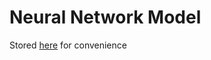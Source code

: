 # Neural Network Model
Stored [here](https://github.com/koktszfung/Summer-Intern-2019) for convenience
